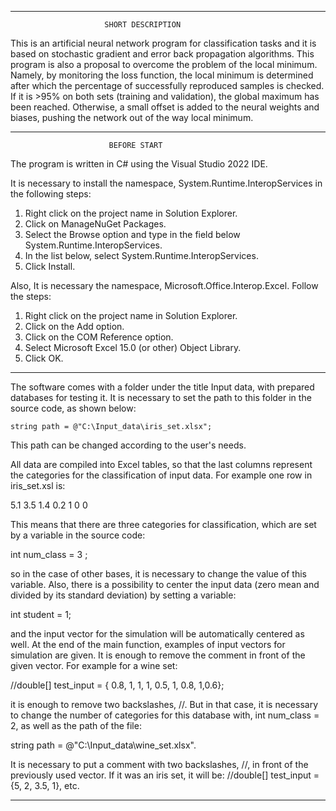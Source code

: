 ********************************************************************************* 
                         SHORT DESCRIPTION

 This is an artificial neural network program for classification tasks and it is based on stochastic
 gradient and error back propagation algorithms. This program is also a proposal to overcome the 
 problem of the local minimum. Namely, by monitoring the loss function, the local minimum is determined
 after which the percentage of successfully reproduced samples is checked. If it is >95% on both
 sets (training and validation), the global maximum has been reached. Otherwise, a small offset is
 added to the neural weights and biases, pushing the network out of the way local minimum.

********************************************************************************
                          BEFORE START 

  The program is written in C# using the Visual Studio 2022 IDE.

  It is necessary to install the namespace, System.Runtime.InteropServices in the following steps: 

  1. Right click on the project name in Solution Explorer. 
  2. Click on ManageNuGet Packages. 
  3. Select the Browse option and type in the field below System.Runtime.InteropServices. 
  4. In the list below, select System.Runtime.InteropServices.
  5. Click Install. 

  Also, It is necessary the namespace, Microsoft.Office.Interop.Excel. Follow the steps: 

  1. Right click on the project name in Solution Explorer. 
  2. Click on the Add option. 
  3. Click on the COM Reference option.
  4. Select Microsoft Excel 15.0 (or other) Object Library. 
  5. Click OK.   
  
*********************************************************************************

  The software comes with a folder under the title Input data, with prepared 
  databases for testing it.  It is necessary to set the path to this folder in the
  source code, as shown below:

    string path = @"C:\Input_data\iris_set.xlsx";

  This path can be changed according to the user's needs.

  All data are compiled into Excel tables, so that the last columns 
  represent the categories for the classification of input data. 
  For example one row in iris_set.xsl is: 

   5.1	 3.5	1.4	0.2	1	0	0

 This means that there are three categories for classification,  which 
 are set by a variable in the source code: 

   int num_class = 3 ;

 so in the case of other bases, it is necessary to change the value of this variable.
 Also, there is a possibility to center the input data (zero mean and divided by its standard deviation) 
 by setting a variable: 

   int student = 1; 

 and the input vector for the simulation will be automatically centered as well. 
 At the end of the main function, examples of input vectors for simulation are given. 
 It is enough to remove the comment in front of the given vector. For example for a wine set:

  //double[] test_input = { 0.8, 1, 1, 1, 0.5, 1, 0.8, 1,0.6};

 it is enough to remove two backslashes, //. But in that case, it is necessary to change the 
 number of categories for this database with, int num_class = 2, as well as the path of the file:

   string path = @"C:\Input_data\wine_set.xlsx". 

 It is necessary to put a comment with two backslashes, //, in front of the previously
 used vector. If it was an iris set, it will be: //double[] test_input = {5, 2, 3.5, 1}, etc.

********************************************************************************

   



  
